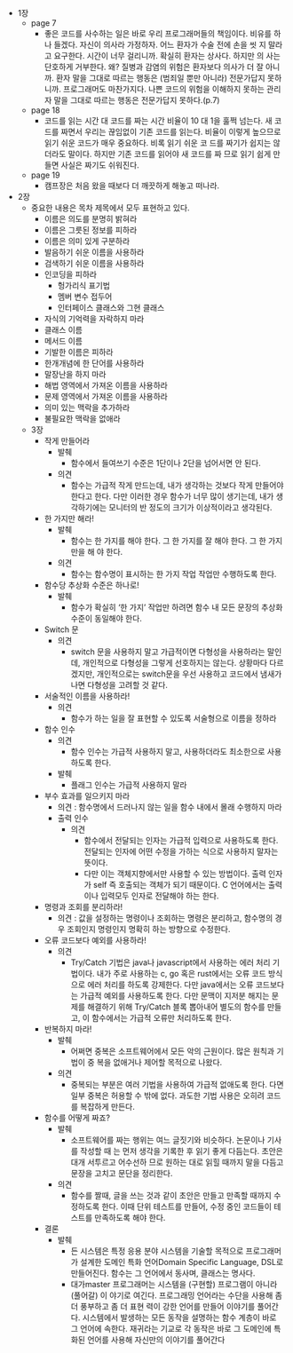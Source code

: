 - 1장
	- page 7
		- 좋은 코드를 사수하는 일은 바로 우리 프로그래머들의 책임이다.
		  비유를 하나 들겠다. 자신이 의사라 가정하자. 어느 환자가 수술 전에 손을 씻 지 말라고 요구한다. 시간이 너무 걸리니까. 확실히 환자는 상사다. 하지만 의 사는 단호하게 거부한다. 왜? 질병과 감염의 위험은 환자보다 의사가 더 잘 아니까. 환자 말을 그대로 따르는 행동은 (범죄일 뿐만 아니라) 전문가답지 못하니까.
		  프로그래머도 마찬가지다. 나쁜 코드의 위험을 이해하지 못하는 관리자 말을 그대로 따르는 행동은 전문가답지 못하다.(p.7)
	- page 18
		- 코드를 읽는 시간 대 코드를 짜는 시간 비율이 10 대 1을 훌쩍 넘는다. 새 코드를 짜면서 우리는 끊임없이 기존 코드를 읽는다.
		  비율이 이렇게 높으므로 읽기 쉬운 코드가 매우 중요하다. 비록 읽기 쉬운 코 드를 짜기가 쉽지는 않더라도 말이다. 하지만 기존 코드를 읽어야 새 코드를 짜 므로 읽기 쉽게 만들면 사실은 짜기도 쉬워진다.
	- page 19
		- 캠프장은 처음 왔을 때보다 더 깨끗하게 해놓고 떠나라.
- 2장
	- 중요한 내용은 목차 제목에서 모두 표현하고 있다.
		- 이름은 의도를 분명히 밝혀라
		- 이름은 그릇된 정보를 피하라
		- 이름은 의미 있게 구분하라
		- 발음하기 쉬운 이름을 사용하라
		- 검색하기 쉬운 이름을 사용하라
		- 인코딩을 피하라
			- 헝가리식 표기법
			- 멤버 변수 접두어
			- 인터페이스 클래스와 그현 클래스
		- 자식의 기억력을 자락하지 마라
		- 클래스 이름
		- 메서드 이름
		- 기발한 이름은 피하라
		- 한개개념에 한 단어를 사용하라
		- 말장난을 하지 마라
		- 해법 영역에서 가져온 이름을 사용하라
		- 문제 영역에서 가져온 이름을 사용하라
		- 의미 있는 맥락을 추가하라
		- 불필요한 맥락을 없애라
	- 3장
		- 작게 만들어라
			- 발췌
				- 함수에서 들여쓰기 수준은 1단이나 2단을 넘어서면 안 된다.
			- 의견
				- 함수는 가급적 작게 만드는데, 내가 생각하는 것보다 작게 만들어야 한다고 한다.  다만 이러한 경우 함수가 너무 많이 생기는데, 내가 생각하기에는 모니터의 반 정도의 크기가 이상적이라고 생각된다.
		- 한 가지만 해라!
			- 발췌
				- 함수는 한 가지를 해야 한다. 그 한 가지를 잘 해야 한다. 그 한 가지만을 해
				  야 한다.
			- 의견
				- 함수는 함수명이 표시하는 한 가지 작업 작업만 수행하도록 한다.
		- 함수당 추상화 수준은 하나로!
			- 발췌
				- 함수가 확실히 ‘한 가지’ 작업만 하려면 함수 내 모든 문장의 추상화 수준이 동일해야 한다.
		- Switch 문
			- 의견
				- switch 문을 사용하지 말고 가급적이면 다형성을 사용하라는 말인데, 개인적으로 다형성을 그렇게 선호하지는 않는다. 상황마다 다르겠지만, 개인적으로는 switch문을 우선 사용하고 코드에서 냄새가 나면 다형성을 고려할 것 같다.
		- 서술적인 이름을 사용하라!
			- 의견
				- 함수가 하는 일을 잘 표현할 수 있도록 서술형으로 이름을 정하라
		- 함수 인수
			- 의견
				- 함수 인수는 가급적 사용하지 말고, 사용하더라도 최소한으로 사용하도록 한다.
			- 발췌
				- 플래그 인수는 가급적 사용하지 말라
		- 부수 효과를 일으키지 마라
			- 의견 : 함수명에서 드러나지 않는 일을 함수 내에서 몰래 수행하지 마라
			- 출력 인수
				- 의견
					- 함수에서 전달되는 인자는 가급적 입력으로 사용하도록 한다. 전달되는 인자에 어떤 수정을 가하는 식으로 사용하지 말자는 뜻이다.
					- 다만 이는 객체지향에서만 사용할 수 있는 방법이다. 출력 인자가 self 즉 호출되는 객체가 되기 때문이다.  C 언어에서는 출력이나 입력모두 인자로 전달해야 하는 한다.
		- 명령과 조회를 분리하라!
			- 의견 : 값을 설정하는 명령이나 조회하는 명령은 분리하고, 함수명의 경우 조회인지 명령인지 명확히 하는 방향으로 수정한다.
		- 오류 코드보다 예외를 사용하라!
			- 의견
				- Try/Catch 기법은 java나 javascript에서 사용하는 에러 처리 기법이다. 내가 주로 사용하는 c, go 혹은 rust에서는 오류 코드 방식으로 에러 처리를 하도록 강제한다. 다만 java에서는 오류 코드보다는 가급적 예외를 사용하도록 한다. 다만 문맥이 지저분 해지는 문제를 해결하기 위해 Try/Catch 블록 뽑아내어 별도의 함수를 만들고, 이 함수에서는 가급적 오류만 처리하도록 한다.
		- 반복하지 마라!
			- 발췌
				- 어쩌면 중복은 소프트웨어에서 모든 악의 근원이다. 많은 원칙과 기법이 중
				  복을 없애거나 제어할 목적으로 나왔다.
			- 의견
				- 중복되는 부분은 여러 기법을 사용하여 가급적 없애도록 한다. 다면 일부 중복은 허용할 수 밖에 없다. 과도한 기법 사용은 오히려 코드를 복잡하게 만든다.
		- 함수를 어떻게 짜죠?
			- 발췌
				- 소프트웨어를 짜는 행위는 여느 글짓기와 비슷하다. 논문이나 기사를 작성할 때
				  는 먼저 생각을 기록한 후 읽기 좋게 다듬는다. 초안은 대개 서투르고 어수선하
				  므로 원하는 대로 읽힐 때까지 말을 다듬고 문장을 고치고 문단을 정리한다.
			- 의견
				- 함수를 짤때, 글을 쓰는 것과 같이 초안은 만들고 만족할 때까지 수정하도록 한다.  이때 단위 테스트를 만들어, 수정 중인 코드들이 테스트를 만족하도록 해야 한다.
		- 결론
			- 발췌
				- 든 시스템은 특정 응용 분야 시스템을 기술할 목적으로 프로그래머가 설계한 
				  도메인 특화 언어Domain Specific Language, DSL로 만들어진다. 함수는 그 언어에서 
				  동사며, 클래스는 명사다.
				- 대가master 프로그래머는 시스템을 (구현할) 프로그램이 아니라 (풀어갈) 이
				  야기로 여긴다. 프로그래밍 언어라는 수단을 사용해 좀 더 풍부하고 좀 더 표현
				  력이 강한 언어를 만들어 이야기를 풀어간다. 시스템에서 발생하는 모든 동작을 
				  설명하는 함수 계층이 바로 그 언어에 속한다. 재귀라는 기교로 각 동작은 바로 
				  그 도메인에 특화된 언어를 사용해 자신만의 이야기를 풀어간다